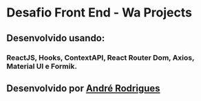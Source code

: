 # Desafio Front End - Wa Projects

## Desenvolvido usando:

### ReactJS, Hooks, ContextAPI, React Router Dom, Axios, Material UI e Formik.

## Desenvolvido por [André Rodrigues](https://github.com/MunrraMT)
